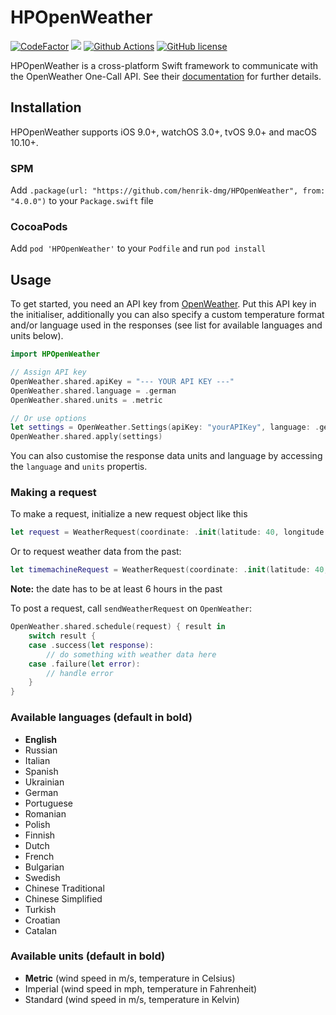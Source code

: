 # HPOpenWeather

<a href="https://www.codefactor.io/repository/github/henrik-dmg/hpopenweather"><img src="https://www.codefactor.io/repository/github/henrik-dmg/hpopenweather/badge" alt="CodeFactor" /></a>
<a href="https://img.shields.io/badge/Swift-5.0-orange"><img src="https://img.shields.io/badge/Swift-5.0-orange.svg"/></a>
<a href="https://github.com/henrik-dmg/HPOpenWeather/blob/master/.github/workflows/swift.yml"><img src="https://github.com/henrik-dmg/HPOpenWeather/workflows/Swift/badge.svg" alt="Github Actions"/></a>
[![GitHub license](https://img.shields.io/github/license/henrik-dmg/HPOpenWeather)](https://github.com/henrik-dmg/HPOpenWeather/blob/master/LICENSE.md)

HPOpenWeather is a cross-platform Swift framework to communicate with the OpenWeather One-Call API. See their [documentation](https://openweathermap.org/api/one-call-api) for further details.

## Installation

HPOpenWeather supports iOS 9.0+, watchOS 3.0+, tvOS 9.0+ and macOS 10.10+.

### SPM

Add `.package(url: "https://github.com/henrik-dmg/HPOpenWeather", from: "4.0.0")` to your `Package.swift` file

### CocoaPods

Add `pod 'HPOpenWeather'` to your `Podfile` and run `pod install`

## Usage

To get started, you need an API key from [OpenWeather](https://openweathermap.org). Put this API key in the initialiser, additionally you can also specify a custom temperature format and/or language used in the responses (see list for available languages and units below).

```swift
import HPOpenWeather

// Assign API key
OpenWeather.shared.apiKey = "--- YOUR API KEY ---"
OpenWeather.shared.language = .german
OpenWeather.shared.units = .metric

// Or use options
let settings = OpenWeather.Settings(apiKey: "yourAPIKey", language: .german, units: .metric)
OpenWeather.shared.apply(settings)
```

You can also customise the response data units and language by accessing the `language` and `units` propertis.

### Making a request

To make a request, initialize a new request object like this

```swift
let request = WeatherRequest(coordinate: .init(latitude: 40, longitude: 30))
```

Or to request weather data from the past:

```swift
let timemachineRequest = WeatherRequest(coordinate: .init(latitude: 40, longitude: 30), date: someDate)
```

**Note:** the date has to be at least 6 hours in the past

To post a request, call `sendWeatherRequest` on `OpenWeather`:

```swift
OpenWeather.shared.schedule(request) { result in
	switch result {
    case .success(let response):
    	// do something with weather data here
    case .failure(let error):
        // handle error
    }
}
```

### Available languages (default in bold)

- **English**
- Russian
- Italian
- Spanish
- Ukrainian
- German
- Portuguese
- Romanian
- Polish
- Finnish
- Dutch
- French
- Bulgarian
- Swedish
- Chinese Traditional
- Chinese Simplified
- Turkish
- Croatian
- Catalan

### Available units (default in bold)

- **Metric** (wind speed in m/s, temperature in Celsius)
- Imperial (wind speed in mph, temperature in Fahrenheit)
- Standard (wind speed in m/s, temperature in Kelvin)
